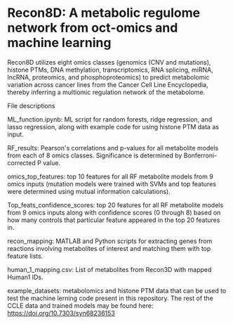 # Recon8D: A metabolic regulome network from oct-omics and machine learning
Recon8D utilizes eight omics classes (genomics (CNV and mutations), histone PTMs, DNA methylation, transcriptomics, RNA splicing, miRNA, lncRNA, proteomics, and phosphoproteomics) to predict metabolomic variation across cancer lines from the Cancer Cell Line Encyclopedia, thereby inferring a multiomic regulation network of the metabolome. 

File descriptions

ML_function.ipynb: ML script for random forests, ridge regression, and lasso regression, along with example code for using histone PTM data as input. 

RF_results: Pearson's correlations and p-values for all metabolite models from each of 8 omics classes. Significance is determined by Bonferroni-corrected P value. 

omics_top_features: top 10 features for all RF metabolite models from 9 omics inputs (mutation models were trained with SVMs and top features were determined using mutual information calculations). 

Top_feats_confidence_scores: top 20 features for all RF metabolite models from 9 omics inputs along with confidence scores (0 through 8) based on how many controls that particular feature appeared in the top 20 features in.

recon_mapping: MATLAB and Python scripts for extracting genes from reactions involving metabolites of interest and matching them with top feature lists. 

human_1_mapping.csv: List of metabolites from Recon3D with mapped Human1 IDs. 

example_datasets: metabolomics and histone PTM data that can be used to test the machine lerning code present in this repository. The rest of the CCLE data and trained models may be found here: https://doi.org/10.7303/syn68236153
